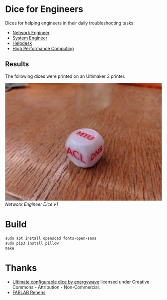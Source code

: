 # Dice for Engineers

Dices for helping engineers in their daily troubleshooting tasks:

  * [Network Engineer](network.stl)
  * [System Engineer](sysadmin.stl)
  * [Helpdesk](helpdesk.stl)
  * [High Performance Computing](hpc.stl)

## Results

The following dices were printed on an Ultimaker 3 printer.

![](images/network-v1.jpg)
*Network Engineer Dice v1*

# Build

```
sudo apt install openscad fonts-open-sans
sudo pip3 install pillow
make
```

# Thanks

  * [Ultimate configurable dice by energywave](https://www.thingiverse.com/thing:1919139) licensed under Creative Commons - Attribution - Non-Commercial.
  * [FABLAB Renens](http://www.fablab-renens.ch/)
